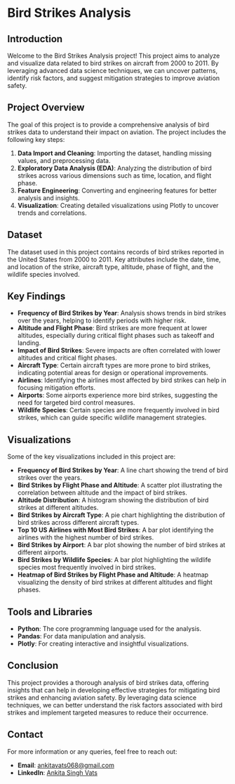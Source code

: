 # Bird Strikes Analysis

## Introduction
Welcome to the Bird Strikes Analysis project! This project aims to analyze and visualize data related to bird strikes on aircraft from 2000 to 2011. By leveraging advanced data science techniques, we can uncover patterns, identify risk factors, and suggest mitigation strategies to improve aviation safety.

## Project Overview
The goal of this project is to provide a comprehensive analysis of bird strikes data to understand their impact on aviation. The project includes the following key steps:
1. **Data Import and Cleaning**: Importing the dataset, handling missing values, and preprocessing data.
2. **Exploratory Data Analysis (EDA)**: Analyzing the distribution of bird strikes across various dimensions such as time, location, and flight phase.
3. **Feature Engineering**: Converting and engineering features for better analysis and insights.
4. **Visualization**: Creating detailed visualizations using Plotly to uncover trends and correlations.

## Dataset
The dataset used in this project contains records of bird strikes reported in the United States from 2000 to 2011. Key attributes include the date, time, and location of the strike, aircraft type, altitude, phase of flight, and the wildlife species involved.

## Key Findings
- **Frequency of Bird Strikes by Year**: Analysis shows trends in bird strikes over the years, helping to identify periods with higher risk.
- **Altitude and Flight Phase**: Bird strikes are more frequent at lower altitudes, especially during critical flight phases such as takeoff and landing.
- **Impact of Bird Strikes**: Severe impacts are often correlated with lower altitudes and critical flight phases.
- **Aircraft Type**: Certain aircraft types are more prone to bird strikes, indicating potential areas for design or operational improvements.
- **Airlines**: Identifying the airlines most affected by bird strikes can help in focusing mitigation efforts.
- **Airports**: Some airports experience more bird strikes, suggesting the need for targeted bird control measures.
- **Wildlife Species**: Certain species are more frequently involved in bird strikes, which can guide specific wildlife management strategies.

## Visualizations
Some of the key visualizations included in this project are:
- **Frequency of Bird Strikes by Year**: A line chart showing the trend of bird strikes over the years.
- **Bird Strikes by Flight Phase and Altitude**: A scatter plot illustrating the correlation between altitude and the impact of bird strikes.
- **Altitude Distribution**: A histogram showing the distribution of bird strikes at different altitudes.
- **Bird Strikes by Aircraft Type**: A pie chart highlighting the distribution of bird strikes across different aircraft types.
- **Top 10 US Airlines with Most Bird Strikes**: A bar plot identifying the airlines with the highest number of bird strikes.
- **Bird Strikes by Airport**: A bar plot showing the number of bird strikes at different airports.
- **Bird Strikes by Wildlife Species**: A bar plot highlighting the wildlife species most frequently involved in bird strikes.
- **Heatmap of Bird Strikes by Flight Phase and Altitude**: A heatmap visualizing the density of bird strikes at different altitudes and flight phases.

## Tools and Libraries
- **Python**: The core programming language used for the analysis.
- **Pandas**: For data manipulation and analysis.
- **Plotly**: For creating interactive and insightful visualizations.

## Conclusion
This project provides a thorough analysis of bird strikes data, offering insights that can help in developing effective strategies for mitigating bird strikes and enhancing aviation safety. By leveraging data science techniques, we can better understand the risk factors associated with bird strikes and implement targeted measures to reduce their occurrence.

## Contact
For more information or any queries, feel free to reach out:

- **Email**: [ankitavats068@gmail.com](mailto:ankitavats068@gmail.com)
- **LinkedIn**: [Ankita Singh Vats](https://www.linkedin.com/in/ankita-singh-vats/)
